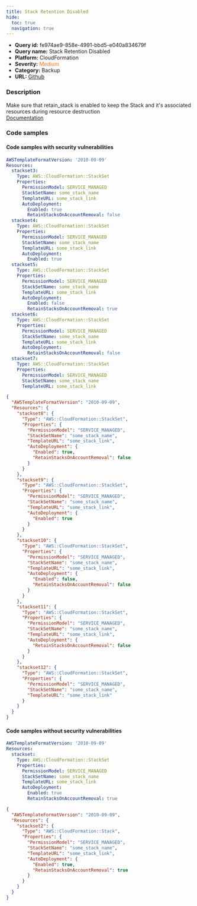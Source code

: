 ```yaml
---
title: Stack Retention Disabled
hide:
  toc: true
  navigation: true
---
```


<style>
  .highlight .hll {
    background-color: #ff171742;
  }
  .md-content {
    max-width: 1100px;
    margin: 0 auto;
  }
</style>

-   **Query id:** fe974ae9-858e-4991-bbd5-e040a834679f
-   **Query name:** Stack Retention Disabled
-   **Platform:** CloudFormation
-   **Severity:** <span style="color:#ff7213">Medium</span>
-   **Category:** Backup
-   **URL:** [Github](https://github.com/Checkmarx/kics/tree/master/assets/queries/cloudFormation/aws/stack_retention_disabled)

### Description
Make sure that retain_stack is enabled to keep the Stack and it's associated resources during resource destruction<br>
[Documentation](https://docs.aws.amazon.com/AWSCloudFormation/latest/UserGuide/aws-properties-cloudformation-stackset-autodeployment.html#cfn-cloudformation-stackset-autodeployment-retainstacksonaccountremoval)

### Code samples
#### Code samples with security vulnerabilities
```yaml title="Positive test num. 1 - yaml file" hl_lines="35 39 11 18 27"
AWSTemplateFormatVersion: '2010-09-09'
Resources:
  stackset3:
    Type: AWS::CloudFormation::StackSet
    Properties:
      PermissionModel: SERVICE_MANAGED
      StackSetName: some_stack_name
      TemplateURL: some_stack_link
      AutoDeployment:
        Enabled: true
        RetainStacksOnAccountRemoval: false
  stackset4:
    Type: AWS::CloudFormation::StackSet
    Properties:
      PermissionModel: SERVICE_MANAGED
      StackSetName: some_stack_name
      TemplateURL: some_stack_link
      AutoDeployment:
        Enabled: true
  stackset5:
    Type: AWS::CloudFormation::StackSet
    Properties:
      PermissionModel: SERVICE_MANAGED
      StackSetName: some_stack_name
      TemplateURL: some_stack_link
      AutoDeployment:
        Enabled: false
        RetainStacksOnAccountRemoval: true
  stackset6:
    Type: AWS::CloudFormation::StackSet
    Properties:
      PermissionModel: SERVICE_MANAGED
      StackSetName: some_stack_name
      TemplateURL: some_stack_link
      AutoDeployment:
        RetainStacksOnAccountRemoval: false
  stackset7:
    Type: AWS::CloudFormation::StackSet
    Properties:
      PermissionModel: SERVICE_MANAGED
      StackSetName: some_stack_name
      TemplateURL: some_stack_link

```
```json title="Positive test num. 2 - json file" hl_lines="34 12 45 52 22"
{
  "AWSTemplateFormatVersion": "2010-09-09",
  "Resources": {
    "stackset8": {
      "Type": "AWS::CloudFormation::StackSet",
      "Properties": {
        "PermissionModel": "SERVICE_MANAGED",
        "StackSetName": "some_stack_name",
        "TemplateURL": "some_stack_link",
        "AutoDeployment": {
          "Enabled": true,
          "RetainStacksOnAccountRemoval": false
        }
      }
    },
    "stackset9": {
      "Type": "AWS::CloudFormation::StackSet",
      "Properties": {
        "PermissionModel": "SERVICE_MANAGED",
        "StackSetName": "some_stack_name",
        "TemplateURL": "some_stack_link",
        "AutoDeployment": {
          "Enabled": true
        }
      }
    },
    "stackset10": {
      "Type": "AWS::CloudFormation::StackSet",
      "Properties": {
        "PermissionModel": "SERVICE_MANAGED",
        "StackSetName": "some_stack_name",
        "TemplateURL": "some_stack_link",
        "AutoDeployment": {
          "Enabled": false,
          "RetainStacksOnAccountRemoval": false
        }
      }
    },
    "stackset11": {
      "Type": "AWS::CloudFormation::StackSet",
      "Properties": {
        "PermissionModel": "SERVICE_MANAGED",
        "StackSetName": "some_stack_name",
        "TemplateURL": "some_stack_link",
        "AutoDeployment": {
          "RetainStacksOnAccountRemoval": false
        }
      }
    },
    "stackset12": {
      "Type": "AWS::CloudFormation::StackSet",
      "Properties": {
        "PermissionModel": "SERVICE_MANAGED",
        "StackSetName": "some_stack_name",
        "TemplateURL": "some_stack_link"
      }
    }
  }
}

```


#### Code samples without security vulnerabilities
```yaml title="Negative test num. 1 - yaml file"
AWSTemplateFormatVersion: '2010-09-09'
Resources:
  stackset:
    Type: AWS::CloudFormation::StackSet
    Properties:
      PermissionModel: SERVICE_MANAGED
      StackSetName: some_stack_name
      TemplateURL: some_stack_link
      AutoDeployment:
        Enabled: true
        RetainStacksOnAccountRemoval: true

```
```json title="Negative test num. 2 - json file"
{
  "AWSTemplateFormatVersion": "2010-09-09",
  "Resources": {
    "stackset2": {
      "Type": "AWS::CloudFormation::Stack",
      "Properties": {
        "PermissionModel": "SERVICE_MANAGED",
        "StackSetName": "some_stack_name",
        "TemplateURL": "some_stack_link",
        "AutoDeployment": {
          "Enabled": true,
          "RetainStacksOnAccountRemoval": true
        }
      }
    }
  }
}

```
